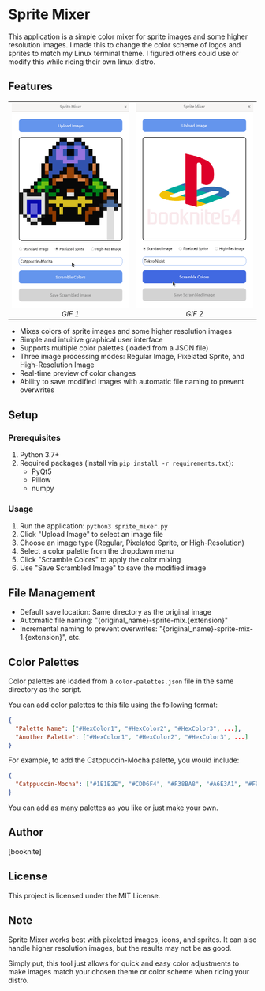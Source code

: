 # Sprite Mixer

This application is a simple color mixer for sprite images and some higher resolution images. I made this to change the color scheme of logos and sprites to match my Linux terminal theme. I figured others could use or modify this while ricing their own linux distro.

## Features

<table>
  <tr>
    <td align="center">
      <img src="sprite-mixer-demo-1.gif" alt="Yogiyo Info Mapper Demo 1" width="350"/>
      <br />
      <em>GIF 1</em>
    </td>
    <td align="center">
      <img src="sprite-mixer-demo-2.gif" alt="Yogiyo Info Mapper Demo 2" width="350"/>
      <br />
      <em>GIF 2</em>
    </td>
  </tr>
</table>

* Mixes colors of sprite images and some higher resolution images
* Simple and intuitive graphical user interface
* Supports multiple color palettes (loaded from a JSON file)
* Three image processing modes: Regular Image, Pixelated Sprite, and High-Resolution Image
* Real-time preview of color changes
* Ability to save modified images with automatic file naming to prevent overwrites

## Setup

### Prerequisites

1. Python 3.7+
2. Required packages (install via `pip install -r requirements.txt`):
   * PyQt5
   * Pillow
   * numpy

### Usage

1. Run the application: `python3 sprite_mixer.py`
2. Click "Upload Image" to select an image file
3. Choose an image type (Regular, Pixelated Sprite, or High-Resolution) 
4. Select a color palette from the dropdown menu
5. Click "Scramble Colors" to apply the color mixing
6. Use "Save Scrambled Image" to save the modified image

## File Management

* Default save location: Same directory as the original image
* Automatic file naming: "{original_name}-sprite-mix.{extension}"
* Incremental naming to prevent overwrites: "{original_name}-sprite-mix-1.{extension}", etc.

## Color Palettes

Color palettes are loaded from a `color-palettes.json` file in the same directory as the script. 

You can add color palettes to this file using the following format:

```json
{
  "Palette Name": ["#HexColor1", "#HexColor2", "#HexColor3", ...],
  "Another Palette": ["#HexColor1", "#HexColor2", "#HexColor3", ...]
}
```

For example, to add the Catppuccin-Mocha palette, you would include:

```json
{
  "Catppuccin-Mocha": ["#1E1E2E", "#CDD6F4", "#F38BA8", "#A6E3A1", "#F9E2AF", "#89B4FA", "#F5C2E7", "#BAC2DE"]
}
```

You can add as many palettes as you like or just make your own.

## Author

[booknite]

## License

This project is licensed under the MIT License.

## Note

Sprite Mixer works best with pixelated images, icons, and sprites. It can also handle higher resolution images, but the results may not be as good.

Simply put, this tool just allows for quick and easy color adjustments to make images match your chosen theme or color scheme when ricing your distro.
